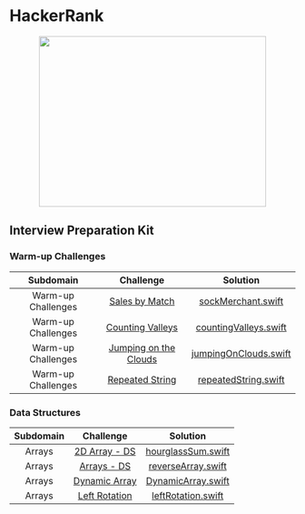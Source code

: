 # HackerRank

<a href="https://www.hackerrank.com/kawtharmujahed?hr_r=1">
<p align="center">
<img src="https://user-images.githubusercontent.com/29129003/96599001-206aed80-12f8-11eb-9cbf-9ab1eca1f8f5.png" width="400" height="300" url="https://www.hackerrank.com/kawtharmujahed?hr_r=1">
</p>
</a>


## Interview Preparation Kit

### Warm-up Challenges

| Subdomain       | Challenge        |  Solution |
| :-------------: |:--------------:   | :-------:|
| Warm-up Challenges |[Sales by Match](https://www.hackerrank.com/challenges/sock-merchant)|[sockMerchant.swift](https://github.com/kaltamimi/HackerRank-Swift/blob/main/interview%20preparation%20kit/WarmUp/sockMerchant.swift)|
| Warm-up Challenges |[Counting Valleys](https://www.hackerrank.com/challenges/counting-valleys)|[countingValleys.swift](https://github.com/kaltamimi/HackerRank-Swift/blob/main/interview%20preparation%20kit/WarmUp/countingValleys.swift)|
| Warm-up Challenges |[Jumping on the Clouds](https://www.hackerrank.com/challenges/jumping-on-the-clouds)|[jumpingOnClouds.swift](https://github.com/kaltamimi/HackerRank-Swift/blob/main/interview%20preparation%20kit/WarmUp/jumpingOnClouds.swift)|
| Warm-up Challenges |[Repeated String](https://www.hackerrank.com/challenges/repeated-string)|[repeatedString.swift](https://github.com/kaltamimi/HackerRank-Swift/blob/main/interview%20preparation%20kit/WarmUp/repeatedString.swift)|



### Data Structures
| Subdomain       | Challenge        |  Solution |
| :-------------: |:--------------:   | :-------:|
| Arrays |[2D Array - DS](https://www.hackerrank.com/challenges/2d-array)|[hourglassSum.swift](https://github.com/kaltamimi/HackerRank-Swift/blob/main/DataStructures/Arrays/hourglassSum.swift)|
| Arrays |[Arrays - DS](https://www.hackerrank.com/challenges/arrays-ds)|[reverseArray.swift](https://github.com/kaltamimi/HackerRank-Swift/blob/main/DataStructures/Arrays/reverseArray.swift)|
| Arrays |[Dynamic Array](https://www.hackerrank.com/challenges/dynamic-array)|[DynamicArray.swift](https://github.com/kaltamimi/HackerRank-Swift/blob/main/DataStructures/Arrays/DynamicArray.swift)|
| Arrays |[Left Rotation](https://www.hackerrank.com/challenges/array-left-rotation)|[leftRotation.swift](https://github.com/kaltamimi/HackerRank-Swift/blob/main/DataStructures/Arrays/leftRotation.swift)|
